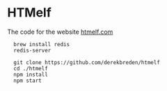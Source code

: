 # HTMelf

The code for the website [htmelf.com](http://htmelf.com)

```
  brew install redis
  redis-server
```

```
  git clone https://github.com/derekbreden/htmelf
  cd ./htmelf
  npm install
  npm start
```
